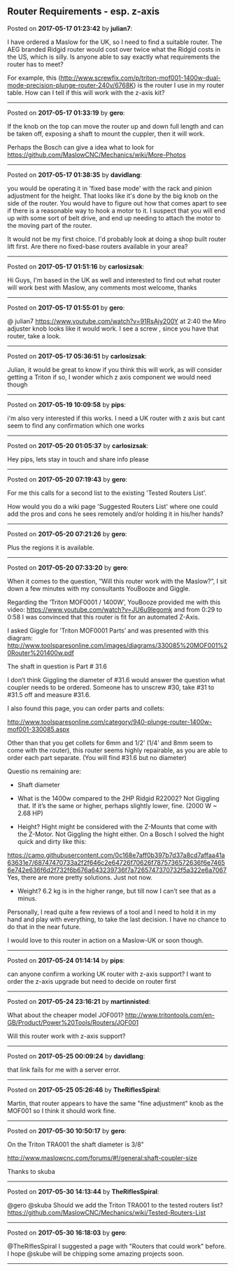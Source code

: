 ## Router Requirements - esp. z-axis
Posted on **2017-05-17 01:23:42** by **julian7**:

I have ordered a Maslow for the UK, so I need to find a suitable router. The AEG branded Ridgid router would cost over twice what the Ridgid costs in the US, which is silly. Is anyone able to say exactly what requirements the router has to meet?



For example, this (http://www.screwfix.com/p/triton-mof001-1400w-dual-mode-precision-plunge-router-240v/6768K) is the router I use in my router table. How can I tell if this will work with the z-axis kit?

---

Posted on **2017-05-17 01:33:19** by **gero**:

If the knob on the top can move the router up and down full length and can be taken off, exposing a shaft to mount the cuppler, then it will work. 

Perhaps the Bosch can give a idea what to look for https://github.com/MaslowCNC/Mechanics/wiki/More-Photos

---

Posted on **2017-05-17 01:38:35** by **davidlang**:

you would be operating it in 'fixed base mode' with the rack and pinion adjustment for the height. That looks like it's done by the big knob on the side of the router. You would have to figure out how that comes apart to see if there is a reasonable way to hook a motor to it. I suspect that you will end up with some sort of belt drive, and end up needing to attach the motor to the moving part of the router.



It would not be my first choice. I'd probably look at doing a shop built router lift first. Are there no fixed-base routers available in your area?

---

Posted on **2017-05-17 01:51:16** by **carlosizsak**:

Hi Guys, I'm based in the UK as well and interested to find out what router will work best with Maslow, any comments most welcome, thanks

---

Posted on **2017-05-17 01:55:01** by **gero**:

@ julian7 https://www.youtube.com/watch?v=91RsAjy200Y at 2:40 the Miro adjuster knob looks like it would work. I see a screw , since you have that router, take a look.

---

Posted on **2017-05-17 05:36:51** by **carlosizsak**:

Julian, it would be great to know if you think this will work, as will consider getting a Triton if so, I wonder which z axis component we would need though

---

Posted on **2017-05-19 10:09:58** by **pips**:

i'm also very interested if this works. I need a UK router with z axis but cant seem to find any confirmation which one works

---

Posted on **2017-05-20 01:05:37** by **carlosizsak**:

Hey pips, lets stay in touch and share info please

---

Posted on **2017-05-20 07:19:43** by **gero**:

For me this calls for a second list to the existing 'Tested Routers List'.

How would you do a wiki page 'Suggested Routers List' where one could add the pros and cons he sees remotely and/or holding it in his/her hands?

---

Posted on **2017-05-20 07:21:26** by **gero**:

Plus the regions it is available.

---

Posted on **2017-05-20 07:33:20** by **gero**:

When it comes to the question, “Will this router work with the Maslow?”, I sit down a few minutes with my consultants YouBooze and Giggle.



Regarding the ‘Triton MOF0001 / 1400W’, YouBooze provided me with this video: https://www.youtube.com/watch?v=JU6u9legomk and from 0:29 to 0:58 I was convinced that this router is fit for an automated Z-Axis.

I asked Giggle for ‘Triton MOF0001 Parts’ and was presented with this diagram: http://www.toolsparesonline.com/images/diagrams/330085%20MOF001%20Router%201400w.pdf

The shaft in question is Part # 31.6

I don’t think Giggling the diameter of #31.6 would answer the question what coupler needs to be ordered. Someone has to unscrew #30, take #31 to #31.5 off and measure #31.6.

I also found this page, you can order parts and collets:

http://www.toolsparesonline.com/category/940-plunge-router-1400w-mof001-330085.aspx

Other than that you get collets for 6mm and 1/2’  (1/4’ and 8mm seem to come with the router), this router seems highly repairable, as you are able to order each part separate. (You will find #31.6 but no diameter)

Questio ns remaining are:

- Shaft diameter

- What is the 1400w compared to the 2HP Ridgid R22002? Not Giggling that. If it’s the same or higher, perhaps slightly lower, fine. (2000 W  ~ 2.68 HP)

- Height? Hight might be considered with the Z-Mounts that come with the Z-Motor. Not Giggling the hight either. On a Bosch I solved the hight quick and dirty like this:

https://camo.githubusercontent.com/0c168e7aff0b397b7d37a8cd7affaa41a63631e7/68747470733a2f2f646c2e64726f70626f7875736572636f6e74656e742e636f6d2f732f6b676a643239736f7a7265747370732f5a322e6a7067 Yes, there are more pretty solutions. Just not now.

- Weight? 6.2 kg is in the higher range, but till now I can’t see that as a minus.



Personally, I read quite a few reviews of a tool and I need to hold it in my hand and play with everything, to take the last decision. I have no chance to do that in the near future.

I would love to this router in action on a Maslow-UK or soon though.

---

Posted on **2017-05-24 01:14:14** by **pips**:

can anyone confirm a working UK router with z-axis support? I want to order the z-axis upgrade but need to decide on router first

---

Posted on **2017-05-24 23:16:21** by **martinnisted**:

What about the cheaper model JOF001? http://www.tritontools.com/en-GB/Product/Power%20Tools/Routers/JOF001



Will this router work with z-axis support?

---

Posted on **2017-05-25 00:09:24** by **davidlang**:

that link fails for me with a server error.

---

Posted on **2017-05-25 05:26:46** by **TheRiflesSpiral**:

Martin, that router appears to have the same "fine adjustment" knob as the MOF001 so I think it should work fine.

---

Posted on **2017-05-30 10:50:17** by **gero**:

On the Triton TRA001 the shaft diameter is 3/8"

http://www.maslowcnc.com/forums/#!/general:shaft-coupler-size 

Thanks to skuba

---

Posted on **2017-05-30 14:13:44** by **TheRiflesSpiral**:

@gero @skuba Should we add the Triton TRA001 to the tested routers list? https://github.com/MaslowCNC/Mechanics/wiki/Tested-Routers-List

---

Posted on **2017-05-30 16:18:03** by **gero**:

@TheRiflesSpiral I suggested a page with "Routers that could work" before. I hope @skube will be chipping some amazing projects soon.

---

